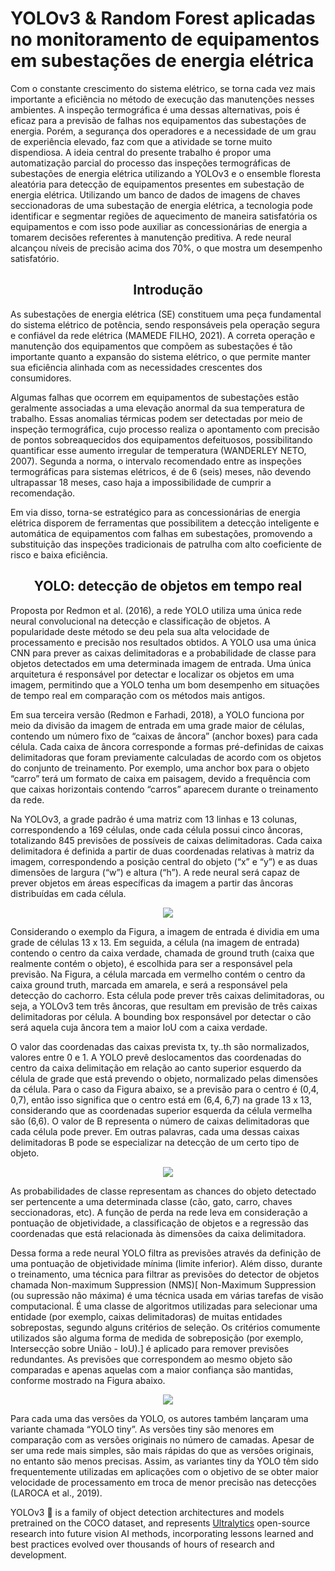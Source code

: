 # YOLOv3 & Random Forest aplicadas no monitoramento de equipamentos em subestações de energia elétrica

<p>
Com o constante crescimento do sistema elétrico, se torna cada vez mais importante a eficiência no método de execução das manutenções nesses ambientes. A inspeção termográfica é uma dessas alternativas, pois é eficaz para a previsão de falhas nos equipamentos das subestações de energia. Porém, a segurança dos operadores e a necessidade de um grau de experiência elevado, faz com que a atividade se torne muito dispendiosa. A ideia central do presente trabalho é propor uma automatização parcial do processo das inspeções termográficas de subestações de energia elétrica utilizando a YOLOv3 e o ensemble floresta aleatória para detecção de equipamentos presentes em subestação de energia elétrica. Utilizando um banco de dados de imagens de chaves seccionadoras de uma subestação de energia elétrica, a tecnologia pode identificar e segmentar regiões de aquecimento de maneira satisfatória os equipamentos e com isso pode auxiliar as concessionárias de energia a tomarem decisões referentes à manutenção preditiva. A rede neural alcançou níveis de precisão acima dos 70%, o que mostra um desempenho satisfatório.
</p>

## <div align="center">Introdução</div>
<p>
As subestações de energia elétrica (SE) constituem uma peça fundamental do sistema elétrico de potência, sendo responsáveis pela operação segura e confiável da rede elétrica (MAMEDE FILHO, 2021). A correta operação e manutenção dos equipamentos que compõem as subestações é tão importante quanto a expansão do sistema elétrico, o que permite manter sua eficiência alinhada com as necessidades crescentes dos consumidores.
</p>
Algumas falhas que ocorrem em equipamentos de subestações estão geralmente associadas a uma elevação anormal da sua temperatura de trabalho. Essas anomalias térmicas podem ser detectadas por meio de inspeção termográfica, cujo processo realiza o apontamento com precisão de pontos sobreaquecidos dos equipamentos defeituosos, possibilitando quantificar esse aumento irregular de temperatura (WANDERLEY NETO, 2007). Segunda a norma, o intervalo recomendado entre as inspeções termográficas para sistemas elétricos, é de 6 (seis) meses, não devendo ultrapassar 18 meses, caso haja a impossibilidade de cumprir a recomendação.
</p>
Em via disso, torna-se estratégico para as concessionárias de energia elétrica disporem de ferramentas que possibilitem a detecção inteligente e automática de equipamentos com falhas em subestações, promovendo a substituição das inspeções tradicionais de patrulha com alto coeficiente de risco e baixa eficiência.
</p>

## <div align="center">YOLO: detecção de objetos em tempo real</div>
<p>
Proposta por Redmon et al. (2016), a rede YOLO utiliza uma única rede neural convolucional na detecção e classificação de objetos. A popularidade deste método se deu pela sua alta velocidade de processamento e precisão nos resultados obtidos. A YOLO usa uma única CNN para prever as caixas delimitadoras e a probabilidade de classe para objetos detectados em uma determinada imagem de entrada. Uma única arquitetura é responsável por detectar e localizar os objetos em uma imagem, permitindo que a YOLO tenha um bom desempenho em situações de tempo real em comparação com os métodos mais antigos.
</p>
Em sua terceira versão (Redmon e Farhadi, 2018), a YOLO funciona por meio da divisão da imagem de entrada em uma grade maior de células, contendo um número fixo de “caixas de âncora” (anchor boxes) para cada célula. Cada caixa de âncora corresponde a formas pré-definidas de caixas delimitadoras que foram previamente calculadas de acordo com os objetos do conjunto de treinamento. Por exemplo, uma anchor box para o objeto “carro” terá um formato de caixa em paisagem, devido a frequência com que caixas horizontais contendo “carros” aparecem durante o treinamento da rede.
</p>
Na YOLOv3, a grade padrão é uma matriz com 13 linhas e 13 colunas, correspondendo a 169 células, onde cada célula possui cinco âncoras, totalizando 845 previsões de possíveis de caixas delimitadoras. Cada caixa delimitadora é definida a partir de duas coordenadas relativas à matriz da imagem, correspondendo a posição central do objeto (“x” e “y”) e as duas dimensões de largura (“w”) e altura (“h”). A rede neural será capaz de prever objetos em áreas específicas da imagem a partir das âncoras distribuídas em cada célula.
</p>

</a><div align="center">
<a href="https://blog.paperspace.com/how-to-implement-a-yolo-object-detector-in-pytorch/">
<img src="https://github.com/Rhayron/YOLOv3_detection_segmentation/blob/main/assets/dog.png">
</div></a>

Considerando o exemplo da Figura, a imagem de entrada é dividia em uma grade de células 13 x 13. Em seguida, a célula (na imagem de entrada) contendo o centro da caixa verdade, chamada de ground truth (caixa que realmente contém o objeto), é escolhida para ser a responsável pela previsão. Na Figura, a célula marcada em vermelho contém o centro da caixa ground truth, marcada em amarela, e será a responsável pela detecção do cachorro. Esta célula pode prever três caixas delimitadoras, ou seja, a YOLOv3 tem três âncoras, que resultam em previsão de três caixas delimitadoras por célula. A bounding box responsável por detectar o cão será aquela cuja âncora tem a maior IoU com a caixa verdade.
</p>
O valor das coordenadas das caixas prevista tx, ty..th são normalizados, valores entre 0 e 1. A YOLO prevê deslocamentos das coordenadas do centro da caixa delimitação em relação ao canto superior esquerdo da célula de grade que está prevendo o objeto, normalizado pelas dimensões da célula. Para o caso da Figura abaixo, se a previsão para o centro é (0,4, 0,7), então isso significa que o centro está em (6,4, 6,7) na grade 13 x 13, considerando que as coordenadas superior esquerda da célula vermelha são (6,6). O valor de B representa o número de caixas delimitadoras que cada célula pode prever. Em outras palavras, cada uma dessas caixas delimitadoras B pode se especializar na detecção de um certo tipo de objeto.
</p>

</a><div align="center">
<a href="https://blog.paperspace.com/how-to-implement-a-yolo-object-detector-in-pytorch/">
<img src="https://github.com/Rhayron/YOLOv3_detection_segmentation/blob/main/assets/HowYoloWorks.png">
</div></a>

As probabilidades de classe representam as chances do objeto detectado ser pertencente a uma determinada classe (cão, gato, carro, chaves seccionadoras, etc). A função de perda na rede leva em consideração a pontuação de objetividade, a classificação de objetos e a regressão das coordenadas que está relacionada às dimensões da caixa delimitadora.
</p>
Dessa forma a rede neural YOLO filtra as previsões através da definição de uma pontuação de objetividade mínima (limite inferior). Além disso, durante o treinamento, uma técnica para filtrar as previsões do detector de objetos chamada Non-maximum Suppression (NMS)[ Non-Maximum Suppression (ou supressão não máxima) é uma técnica usada em várias tarefas de visão computacional. É uma classe de algoritmos utilizadas para selecionar uma entidade (por exemplo, caixas delimitadoras) de muitas entidades sobrepostas, segundo alguns critérios de seleção. Os critérios comumente utilizados são alguma forma de medida de sobreposição (por exemplo, Intersecção sobre União - IoU).] é aplicado para remover previsões redundantes. As previsões que correspondem ao mesmo objeto são comparadas e apenas aquelas com a maior confiança são mantidas, conforme mostrado na Figura abaixo.
</p>

</a><div align="center">
<a href="https://blog.paperspace.com/how-to-implement-a-yolo-object-detector-in-pytorch/">
<img src="https://github.com/Rhayron/YOLOv3_detection_segmentation/blob/main/assets/NMS.png">
</div></a>

Para cada uma das versões da YOLO, os autores também lançaram uma variante chamada “YOLO tiny”. As versões tiny são menores em comparação com as versões originais no número de camadas. Apesar de ser uma rede mais simples, são mais rápidas do que as versões originais, no entanto são menos precisas. Assim, as variantes tiny da YOLO têm sido frequentemente utilizadas em aplicações com o objetivo de se obter maior velocidade de processamento em troca de menor precisão nas detecções (LAROCA et al., 2019).

<p>
YOLOv3 🚀 is a family of object detection architectures and models pretrained on the COCO dataset, and represents <a href="https://ultralytics.com">Ultralytics</a>
 open-source research into future vision AI methods, incorporating lessons learned and best practices evolved over thousands of hours of research and development.
</p>

